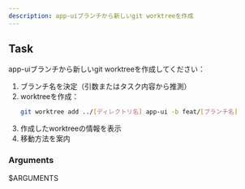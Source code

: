 ```yaml
---
description: app-uiブランチから新しいgit worktreeを作成
---
```


## Task
app-uiブランチから新しいgit worktreeを作成してください：

1. ブランチ名を決定（引数またはタスク内容から推測）
2. worktreeを作成：
   ```bash
   git worktree add ../[ディレクトリ名] app-ui -b feat/[ブランチ名]
   ```
3. 作成したworktreeの情報を表示
4. 移動方法を案内

### Arguments
$ARGUMENTS